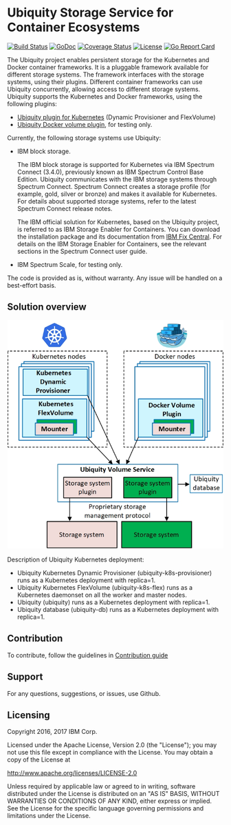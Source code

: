 # Ubiquity Storage Service for Container Ecosystems 
[![Build Status](https://travis-ci.org/IBM/ubiquity.svg?branch=master)](https://travis-ci.org/IBM/ubiquity)
[![GoDoc](https://godoc.org/github.com/IBM/ubiquity?status.svg)](https://godoc.org/github.com/IBM/ubiquity)
[![Coverage Status](https://coveralls.io/repos/github/IBM/ubiquity/badge.svg?branch=dev)](https://coveralls.io/github/IBM/ubiquity?branch=dev)
[![License](https://img.shields.io/badge/license-Apache--2.0-blue.svg)](http://www.apache.org/licenses/LICENSE-2.0)
[![Go Report Card](https://goreportcard.com/badge/github.com/IBM/ubiquity)](https://goreportcard.com/report/github.com/IBM/ubiquity)


The Ubiquity project enables persistent storage for the Kubernetes and Docker container frameworks. It is a pluggable framework available for different storage systems. The framework interfaces with the storage systems, using their plugins. Different container frameworks can use Ubiquity concurrently, allowing access to different storage systems.
Ubiquity supports the Kubernetes and Docker frameworks, using the following plugins:

- [Ubiquity plugin for Kubernetes](https://github.com/IBM/ubiquity-k8s) (Dynamic Provisioner and FlexVolume)
- [Ubiquity Docker volume plugin](https://github.com/IBM/ubiquity-docker-plugin), for testing only.

Currently, the following storage systems use Ubiquity:
* IBM block storage.

   The IBM block storage is supported for Kubernetes via IBM Spectrum Connect (3.4.0), previously known as IBM Spectrum Control Base Edition. Ubiquity communicates with the IBM storage systems through Spectrum Connect. Spectrum Connect creates a storage profile (for example, gold, silver or bronze) and makes it available for Kubernetes. For details about supported storage systems, refer to the latest Spectrum Connect release notes.
   
   The IBM official solution for Kubernetes, based on the Ubiquity project, is referred to as IBM Storage Enabler for Containers. You can download the installation package and its documentation from [IBM Fix Central](https://www.ibm.com/support/fixcentral/swg/selectFixes?parent=Software%2Bdefined%2Bstorage&product=ibm/StorageSoftware/IBM+Spectrum+Connect&release=All&platform=Linux&function=all). For details on the IBM Storage Enabler for Containers, see the relevant sections in the Spectrum Connect user guide.

* IBM Spectrum Scale, for testing only.

The code is provided as is, without warranty. Any issue will be handled on a best-effort basis.

## Solution overview

![Ubiquity Overview](images/ubiquity_architecture_draft_for_github.jpg)

Description of Ubiquity Kubernetes deployment:
   *   Ubiquity Kubernetes Dynamic Provisioner (ubiquity-k8s-provisioner) runs as a Kubernetes deployment with replica=1.
   *   Ubiquity Kubernetes FlexVolume (ubiquity-k8s-flex) runs as a Kubernetes daemonset on all the worker and master nodes.
   *   Ubiquity (ubiquity) runs as a Kubernetes deployment with replica=1.
   *   Ubiquity database (ubiquity-db) runs as a Kubernetes deployment with replica=1.


## Contribution
To contribute, follow the guidelines in [Contribution guide](contribution-guide.md)



## Support
For any questions, suggestions, or issues, use Github.

## Licensing

Copyright 2016, 2017 IBM Corp.

Licensed under the Apache License, Version 2.0 (the "License");
you may not use this file except in compliance with the License.
You may obtain a copy of the License at

http://www.apache.org/licenses/LICENSE-2.0

Unless required by applicable law or agreed to in writing, software
distributed under the License is distributed on an "AS IS" BASIS,
WITHOUT WARRANTIES OR CONDITIONS OF ANY KIND, either express or implied.
See the License for the specific language governing permissions and
limitations under the License.
